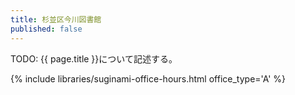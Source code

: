 ```yaml
---
title: 杉並区今川図書館
published: false
---
```


TODO: {{ page.title }}について記述する。

{% include libraries/suginami-office-hours.html office_type='A' %}
